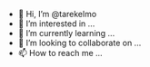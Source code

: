 - 👋 Hi, I’m @tarekelmo
- 👀 I’m interested in ...
- 🌱 I’m currently learning ...
- 💞️ I’m looking to collaborate on ...
- 📫 How to reach me ...

<!---
tarekelmo/tarekelmo is a ✨ special ✨ repository because its `README.md` (this file) appears on your GitHub profile.
You can click the Preview link to take a look at your changes.
--->
